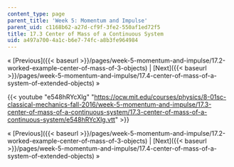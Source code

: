 ```yaml
---
content_type: page
parent_title: 'Week 5: Momentum and Impulse'
parent_uid: c1168b62-a27d-cf9f-3fe2-550af1ed72f5
title: 17.3 Center of Mass of a Continuous System
uid: a497a700-4a1c-b6e7-74fc-a8b3fe964984
---
```


« [Previous]({{< baseurl >}}/pages/week-5-momentum-and-impulse/17.2-worked-example-center-of-mass-of-3-objects) | [Next]({{< baseurl >}}/pages/week-5-momentum-and-impulse/17.4-center-of-mass-of-a-system-of-extended-objects) »

{{< youtube "e548hRYcXlg" "https://ocw.mit.edu/courses/physics/8-01sc-classical-mechanics-fall-2016/week-5-momentum-and-impulse/17.3-center-of-mass-of-a-continuous-system/17.3-center-of-mass-of-a-continuous-system/e548hRYcXlg.vtt" >}}

« [Previous]({{< baseurl >}}/pages/week-5-momentum-and-impulse/17.2-worked-example-center-of-mass-of-3-objects) | [Next]({{< baseurl >}}/pages/week-5-momentum-and-impulse/17.4-center-of-mass-of-a-system-of-extended-objects) »